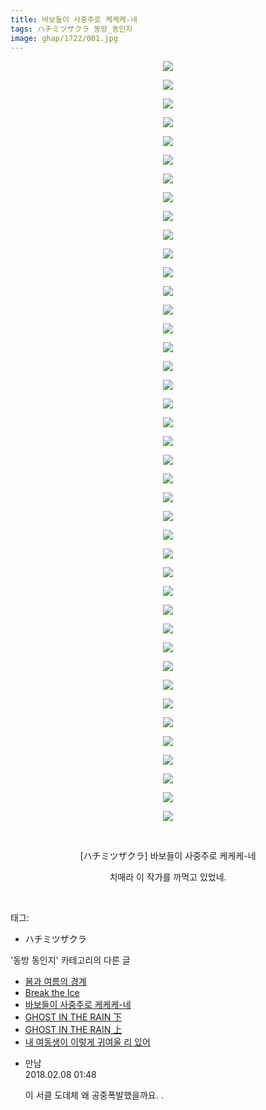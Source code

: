 ```yaml
---
title: 바보들이 사중주로 케케케-네
tags: ハチミツザクラ 동방_동인지
image: ghap/1722/001.jpg
---
```

<div class="article">
<p style="text-align: center; clear: none; float: none;"><img src="{{ site.nasurl }}/ghap/1722/001.jpg"/></p>
<p style="text-align: center; clear: none; float: none;"><img src="{{ site.nasurl }}/ghap/1722/002.jpg"/></p>
<p style="text-align: center; clear: none; float: none;"><img src="{{ site.nasurl }}/ghap/1722/003.jpg"/></p>
<p style="text-align: center; clear: none; float: none;"><img src="{{ site.nasurl }}/ghap/1722/004.jpg"/></p>
<p style="text-align: center; clear: none; float: none;"><img src="{{ site.nasurl }}/ghap/1722/005.jpg"/></p>
<p style="text-align: center; clear: none; float: none;"><img src="{{ site.nasurl }}/ghap/1722/006.jpg"/></p>
<p style="text-align: center; clear: none; float: none;"><img src="{{ site.nasurl }}/ghap/1722/007.jpg"/></p>
<p style="text-align: center; clear: none; float: none;"><img src="{{ site.nasurl }}/ghap/1722/008.jpg"/></p>
<p style="text-align: center; clear: none; float: none;"><img src="{{ site.nasurl }}/ghap/1722/009.jpg"/></p>
<p style="text-align: center; clear: none; float: none;"><img src="{{ site.nasurl }}/ghap/1722/010.jpg"/></p>
<p style="text-align: center; clear: none; float: none;"><img src="{{ site.nasurl }}/ghap/1722/011.jpg"/></p>
<p style="text-align: center; clear: none; float: none;"><img src="{{ site.nasurl }}/ghap/1722/012.jpg"/></p>
<p style="text-align: center; clear: none; float: none;"><img src="{{ site.nasurl }}/ghap/1722/013.jpg"/></p>
<p style="text-align: center; clear: none; float: none;"><img src="{{ site.nasurl }}/ghap/1722/014.jpg"/></p>
<p style="text-align: center; clear: none; float: none;"><img src="{{ site.nasurl }}/ghap/1722/015.jpg"/></p>
<p style="text-align: center; clear: none; float: none;"><img src="{{ site.nasurl }}/ghap/1722/016.jpg"/></p>
<p style="text-align: center; clear: none; float: none;"><img src="{{ site.nasurl }}/ghap/1722/017.jpg"/></p>
<p style="text-align: center; clear: none; float: none;"><img src="{{ site.nasurl }}/ghap/1722/018.jpg"/></p>
<p style="text-align: center; clear: none; float: none;"><img src="{{ site.nasurl }}/ghap/1722/019.jpg"/></p>
<p style="text-align: center; clear: none; float: none;"><img src="{{ site.nasurl }}/ghap/1722/020.jpg"/></p>
<p style="text-align: center; clear: none; float: none;"><img src="{{ site.nasurl }}/ghap/1722/021.jpg"/></p>
<p style="text-align: center; clear: none; float: none;"><img src="{{ site.nasurl }}/ghap/1722/022.jpg"/></p>
<p style="text-align: center; clear: none; float: none;"><img src="{{ site.nasurl }}/ghap/1722/023.jpg"/></p>
<p style="text-align: center; clear: none; float: none;"><img src="{{ site.nasurl }}/ghap/1722/024.jpg"/></p>
<p style="text-align: center; clear: none; float: none;"><img src="{{ site.nasurl }}/ghap/1722/025.jpg"/></p>
<p style="text-align: center; clear: none; float: none;"><img src="{{ site.nasurl }}/ghap/1722/026.jpg"/></p>
<p style="text-align: center; clear: none; float: none;"><img src="{{ site.nasurl }}/ghap/1722/027.jpg"/></p>
<p style="text-align: center; clear: none; float: none;"><img src="{{ site.nasurl }}/ghap/1722/028.jpg"/></p>
<p style="text-align: center; clear: none; float: none;"><img src="{{ site.nasurl }}/ghap/1722/029.jpg"/></p>
<p style="text-align: center; clear: none; float: none;"><img src="{{ site.nasurl }}/ghap/1722/030.jpg"/></p>
<p style="text-align: center; clear: none; float: none;"><img src="{{ site.nasurl }}/ghap/1722/031.jpg"/></p>
<p style="text-align: center; clear: none; float: none;"><img src="{{ site.nasurl }}/ghap/1722/032.jpg"/></p>
<p style="text-align: center; clear: none; float: none;"><img src="{{ site.nasurl }}/ghap/1722/033.jpg"/></p>
<p style="text-align: center; clear: none; float: none;"><img src="{{ site.nasurl }}/ghap/1722/034.jpg"/></p>
<p style="text-align: center; clear: none; float: none;"><img src="{{ site.nasurl }}/ghap/1722/035.jpg"/></p>
<p style="text-align: center; clear: none; float: none;"><img src="{{ site.nasurl }}/ghap/1722/036.jpg"/></p>
<p style="text-align: center; clear: none; float: none;"><img src="{{ site.nasurl }}/ghap/1722/037.jpg"/></p>
<p style="text-align: center; clear: none; float: none;"><img src="{{ site.nasurl }}/ghap/1722/038.jpg"/></p>
<p style="text-align: center; clear: none; float: none;"><img src="{{ site.nasurl }}/ghap/1722/039.jpg"/></p>
<p style="text-align: center; clear: none; float: none;"><img src="{{ site.nasurl }}/ghap/1722/040.jpg"/></p>
<p style="text-align: center; clear: none; float: none;"><img src="{{ site.nasurl }}/ghap/1722/041.jpg"/></p>
<p style="text-align: center; clear: none; float: none;"><br/></p>
<p style="text-align: center; clear: none; float: none;">[ハチミツザクラ] 바보들이 사중주로 케케케-네</p>
<p style="text-align: center; clear: none; float: none;">치매라 이 작가를 까먹고 있었네.</p>
<p><br/></p>
</div><div class="tagTrail">
<p>태그: </p>
<ul>
<li>ハチミツザクラ</li>
</ul>
</div><div class="another">
<p>'동방 동인지' 카테고리의 다른 글</p>
<ul>
<li><a href="/2016-08-20-ghap_1724">봄과 여름의 경계</a></li>
<li><a href="/2016-08-20-ghap_1723">Break the Ice</a></li>
<li><a href="/2016-08-20-ghap_1722">바보들이 사중주로 케케케-네</a></li>
<li><a href="/2016-08-20-ghap_1721">GHOST IN THE RAIN 下</a></li>
<li><a href="/2016-08-20-ghap_1720">GHOST IN THE RAIN 上</a></li>
<li><a href="/2016-08-20-ghap_1719">내 여동생이 이렇게 귀여울 리 있어</a></li>
</ul>
</div><div class="cb_module cb_fluid">
<div class="cb_wrt cb_profile">
<div class="comment">
<ul>
<li class="cb_thumb_off" id="comment15194867">
<div class="cb_comment_area">
<div class="cb_info_area">
<div class="cb_section">
<span class="cb_nick_name">만남</span>
</div>
<div class="cb_section">
<span class="cb_date">2018.02.08 01:48 </span>
</div>
</div>
<div class="cb_dsc_comment">
<p class="cb_dsc">
											이 서클 도데체 왜 공중폭발했을까요. .
										</p>
</div>
</div></li>
</ul>
</div>
</div><!-- commentList close -->
</div>